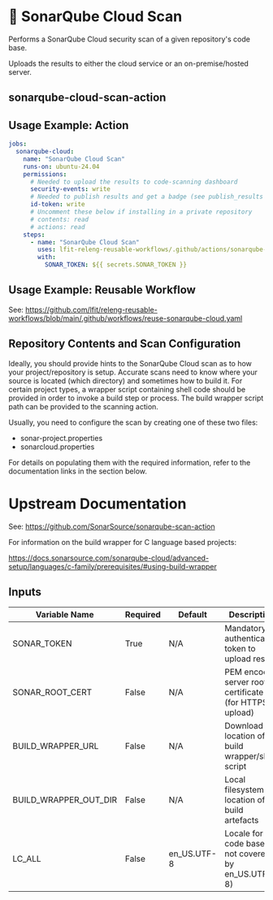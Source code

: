 <!--
SPDX-License-Identifier: Apache-2.0
SPDX-FileCopyrightText: 2024 The Linux Foundation
-->

# 🔐 SonarQube Cloud Scan

Performs a SonarQube Cloud security scan of a given repository's code base.

Uploads the results to either the cloud service or an on-premise/hosted server.

## sonarqube-cloud-scan-action

## Usage Example: Action

<!-- markdownlint-disable MD013 -->

```yaml
jobs:
  sonarqube-cloud:
    name: "SonarQube Cloud Scan"
    runs-on: ubuntu-24.04
    permissions:
      # Needed to upload the results to code-scanning dashboard
      security-events: write
      # Needed to publish results and get a badge (see publish_results below)
      id-token: write
      # Uncomment these below if installing in a private repository
      # contents: read
      # actions: read
    steps:
      - name: "SonarQube Cloud Scan"
        uses: lfit-releng-reusable-workflows/.github/actions/sonarqube-cloud-scan-action@main
        with:
          SONAR_TOKEN: ${{ secrets.SONAR_TOKEN }}
```

<!-- markdownlint-enable MD013 -->

## Usage Example: Reusable Workflow

See: <https://github.com/lfit/releng-reusable-workflows/blob/main/.github/workflows/reuse-sonarqube-cloud.yaml>

## Repository Contents and Scan Configuration

Ideally, you should provide hints to the SonarQube Cloud scan as to how your
project/repository is setup. Accurate scans need to know where your source
is located (which directory) and sometimes how to build it. For certain project
types, a wrapper script containing shell code should be provided in order to
invoke a build step or process. The build wrapper script path can be provided
to the scanning action.

Usually, you need to configure the scan by creating one of these two files:

* sonar-project.properties
* sonarcloud.properties

For details on populating them with the required information, refer to the
documentation links in the section below.

# Upstream Documentation

See: <https://github.com/SonarSource/sonarqube-scan-action>

For information on the build wrapper for C language based projects:

<https://docs.sonarsource.com/sonarqube-cloud/advanced-setup/languages/c-family/prerequisites/#using-build-wrapper>

## Inputs

<!-- markdownlint-disable MD013 -->

| Variable Name         | Required | Default     | Description                                            |
| --------------------- | -------- | ----------- | ------------------------------------------------------ |
| SONAR_TOKEN           | True     | N/A         | Mandatory authentication token to upload results       |
| SONAR_ROOT_CERT       | False    | N/A         | PEM encoded server root certificate (for HTTPS upload) |
| BUILD_WRAPPER_URL     | False    | N/A         | Download location of build wrapper/shell script        |
| BUILD_WRAPPER_OUT_DIR | False    | N/A         | Local filesystem location of build artefacts           |
| LC_ALL                | False    | en_US.UTF-8 | Locale for code base (if not covered by en_US.UTF-8)   |

<!-- markdownlint-enable MD013 -->
